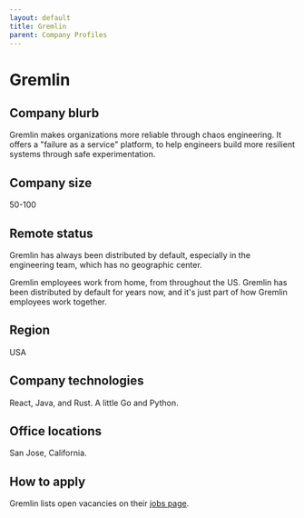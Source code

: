 ```yaml
---
layout: default
title: Gremlin
parent: Company Profiles
---
```


# Gremlin

## Company blurb

Gremlin makes organizations more reliable through chaos engineering. It offers a "failure as a service" platform, to help engineers build more resilient systems through safe experimentation. 

## Company size

50-100

## Remote status

Gremlin has always been distributed by default, especially in the engineering team, which has no geographic center.

Gremlin employees work from home, from throughout the US. Gremlin has been distributed by default for years now, and it's just part of how Gremlin employees work together. 

## Region

USA

## Company technologies

React, Java, and Rust. A little Go and Python. 

## Office locations

San Jose, California.

## How to apply

Gremlin lists open vacancies on their [jobs page](https://www.gremlin.com/team/).
